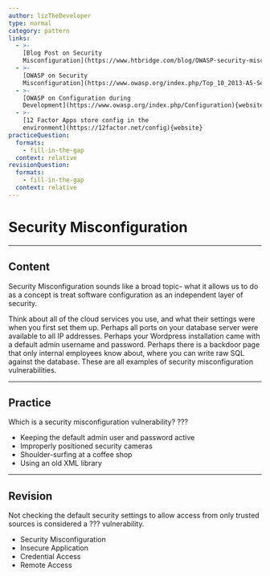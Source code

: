```yaml
---
author: lizTheDeveloper
type: normal
category: pattern
links:
  - >-
    [Blog Post on Security
    Misconfiguration](https://www.htbridge.com/blog/OWASP-security-misconfiguration.html){website}
  - >-
    [OWASP on Security
    Misconfiguration](https://www.owasp.org/index.php/Top_10_2013-A5-Security_Misconfiguration){website}
  - >-
    [OWASP on Configuration during
    Development](https://www.owasp.org/index.php/Configuration){website}
  - >-
    [12 Factor Apps store config in the
    environment](https://12factor.net/config){website}
practiceQuestion:
  formats:
    - fill-in-the-gap
  context: relative
revisionQuestion:
  formats:
    - fill-in-the-gap
  context: relative
---
```


# Security Misconfiguration


---

## Content

Security Misconfiguration sounds like a broad topic- what it allows us to do as a concept is treat software configuration as an independent layer of security.

Think about all of the cloud services you use, and what their settings were when you first set them up. Perhaps all ports on your database server were available to all IP addresses. Perhaps your Wordpress installation came with a default admin username and password. Perhaps there is a backdoor page that only internal employees know about, where you can write raw SQL against the database. These are all examples of security misconfiguration vulnerabilities.


---

## Practice

Which is a security misconfiguration vulnerability?
???

- Keeping the default admin user and password active
- Improperly positioned security cameras
- Shoulder-surfing at a coffee shop
- Using an old XML library


---

## Revision

Not checking the default security settings to allow access from only trusted sources is considered a ??? vulnerability.

- Security Misconfiguration
- Insecure Application
- Credential Access
- Remote Access
